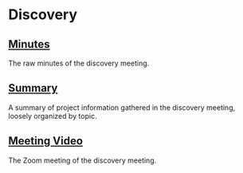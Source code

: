 # Discovery

## [Minutes](Minutes.md)

The raw minutes of the discovery meeting.

## [Summary](Summary.md)

A summary of project information gathered in the discovery meeting, loosely organized by topic.

## [Meeting Video](../Auxiliary%20Files/CMEClientMeeting1.mp4)

The Zoom meeting of the discovery meeting.